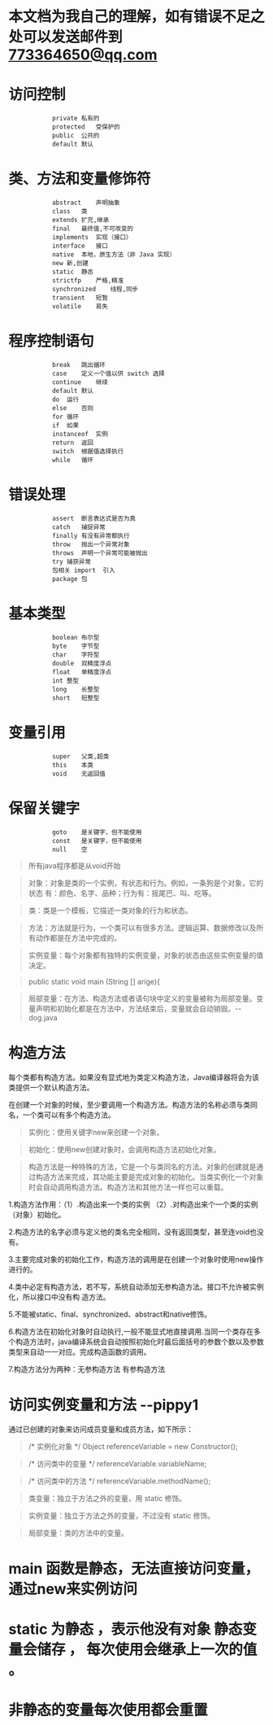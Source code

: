 # 本文档为我自己的理解，如有错误不足之处可以发送邮件到 773364650@qq.com


# 访问控制	
				private	私有的
				protected	受保护的
				public	公共的
				default	默认
# 类、方法和变量修饰符	
				abstract	声明抽象
				class	类
				extends	扩充,继承
				final	最终值,不可改变的
				implements	实现（接口）
				interface	接口
				native	本地，原生方法（非 Java 实现）
				new	新,创建
				static	静态
				strictfp	严格,精准
				synchronized	线程,同步
				transient	短暂
				volatile	易失
# 程序控制语句	
				break	跳出循环
				case	定义一个值以供 switch 选择
				continue	继续
				default	默认
				do	运行
				else	否则
				for	循环
				if	如果
				instanceof	实例
				return	返回
				switch	根据值选择执行
				while	循环
# 错误处理	
				assert	断言表达式是否为真
				catch	捕捉异常
				finally	有没有异常都执行
				throw	抛出一个异常对象
				throws	声明一个异常可能被抛出
				try	捕获异常
				包相关	import	引入
				package	包 
# 基本类型	
				boolean	布尔型
				byte	字节型
				char	字符型
				double	双精度浮点
				float	单精度浮点
				int	整型
				long	长整型
				short	短整型
# 变量引用	
				super	父类,超类
				this	本类
				void	无返回值
# 保留关键字	
				goto	是关键字，但不能使用
				const	是关键字，但不能使用
				null	空


> 所有java程序都是从void开始

> 	对象：对象是类的一个实例，有状态和行为。例如，一条狗是个对象，它的状态 有：颜色、名字、品种；行为有：摇尾巴、叫、吃等。

> 类：类是一个模板，它描述一类对象的行为和状态。

> 方法：方法就是行为，一个类可以有很多方法。逻辑运算、数据修改以及所有动作都是在方法中完成的。

> 实例变量：每个对象都有独特的实例变量，对象的状态由这些实例变量的值决定。

>  public static void main (String [] arige){

> 局部变量：在方法、构造方法或者语句块中定义的变量被称为局部变量。变量声明和初始化都是在方法中，方法结束后，变量就会自动销毁。--dog.java

# 构造方法

每个类都有构造方法。如果没有显式地为类定义构造方法，Java编译器将会为该类提供一个默认构造方法。

在创建一个对象的时候，至少要调用一个构造方法。构造方法的名称必须与类同名，一个类可以有多个构造方法。

>实例化：使用关键字new来创建一个对象。

>初始化：使用new创建对象时，会调用构造方法初始化对象。

> 构造方法是一种特殊的方法，它是一个与类同名的方法。对象的创建就是通过构造方法来完成，其功能主要是完成对象的初始化。当类实例化一个对象时会自动调用构造方法。构造方法和其他方法一样也可以重载。

1.构造方法作用：（1）.构造出来一个类的实例 （2）.对构造出来个一个类的实例（对象）初始化。

2.构造方法的名字必须与定义他的类名完全相同，没有返回类型，甚至连void也没有。

3.主要完成对象的初始化工作，构造方法的调用是在创建一个对象时使用new操作进行的。

4.类中必定有构造方法，若不写，系统自动添加无参构造方法。接口不允许被实例化，所以接口中没有构
造方法。

5.不能被static、final、synchronized、abstract和native修饰。

6.构造方法在初始化对象时自动执行,一般不能显式地直接调用.当同一个类存在多个构造方法时，java编译系统会自动按照初始化时最后面括号的参数个数以及参数类型来自动一一对应。完成构造函数的调用。

7.构造方法分为两种：无参构造方法 有参构造方法


# 访问实例变量和方法 --pippy1
通过已创建的对象来访问成员变量和成员方法，如下所示：

> /* 实例化对象 */
Object referenceVariable = new Constructor();

>/* 访问类中的变量 */
referenceVariable.variableName;

>/* 访问类中的方法 */
referenceVariable.methodName();


> 类变量：独立于方法之外的变量，用 static 修饰。

> 实例变量：独立于方法之外的变量，不过没有 static 修饰。

> 局部变量：类的方法中的变量。

# main 函数是静态，无法直接访问变量，通过new来实例访问

# static 为静态 ，表示他没有对象  静态变量会储存 ， 每次使用会继承上一次的值 。

# 非静态的变量每次使用都会重置